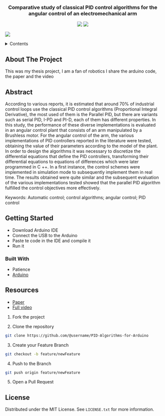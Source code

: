 <div align="center">

  ### Comparative study of classical PID control algorithms for the angular control of an electromechanical arm

</div>

<div align="center">

![](https://img.shields.io/badge/Contributions-Welcome-brightgreen.svg)
![](https://img.shields.io/badge/Maintained%3F-No-brightgreen.svg)

</div>

![](pid-2.gif)

<!-- TABLE OF CONTENTS -->

<details>
  <summary>Contents</summary>
  <ol>
    <li>
      <a href="#about-the-project">About The Project</a>
      <ul>
        <a href="#abstract">Abstract</a>
      </ul>
      <ul>
        <a href="#getting-started">Getting Started</a>
      </ul>
      <ul>
        <a href="#resources">Resources</a>
      </ul>
      <ul>
        <li><a href="#built-with">Built With</a></li>
      </ul>
    </li>
    <li><a href="#license">License</a></li>
  </ol>
</details>

## About The Project

This was my thesis project, I am a fan of robotics I share the arduino code, the paper and the video


## Abstract

According to various reports, it is estimated that around 70% of industrial control loops use the classical PID control algorithms (Proportional Integral Derivative), the most used of them is the Parallel PID, but there are variants such as serial PID, I-PD and PI-D, each of them has different properties. In this study, the performance of these diverse implementations is evaluated in an angular control plant that consists of an arm manipulated by a Brushless motor. For the angular control of the arm, the various implementations of PID controllers reported in the literature were tested, obtaining the value of their parameters according to the model of the plant. In order to design the algorithms it was necessary to discretize the differential equations that define the PID controllers, transforming their differential equations to equations of differences which were later programmed in C ++. In a first instance, the control schemes were implemented in simulation mode to subsequently implement them in real time. The results obtained were quite similar and the subsequent evaluation of the various implementations tested showed that the parallel PID algorithm fulfilled the control objectives more effectively.

Keywords: Automatic control; control algorithms; angular control; PID control


## Getting Started

- Download Arduino IDE
- Connect the USB to the Arduino
- Paste te code in the IDE and compile it
- Run it

### Built With
- Patience
- [Arduino](https://www.arduino.cc/)

## Resources

- [Paper](https://www.ingeniare.cl/index.php?option=com_ingeniare&view=d&doc=107/art06.pdf&aid=817&vid=107&lang=es)
- [Full video](https://drive.google.com/file/d/16bK7dAosLCTXEhoV1iuj8vgqMc72WxBu/view?usp=sharing)

1. Fork the project

2. Clone the repository

```bash
git clone https://github.com/@username/PID-Algorithms-for-Arduino
```

3. Create your Feature Branch

```bash
git checkout -b feature/newFeature
```

4. Push to the Branch

```bash
git push origin feature/newFeature
```

5. Open a Pull Request

## License

Distributed under the MIT License. See `LICENSE.txt` for more information.

 




